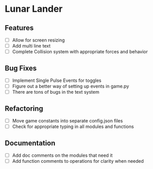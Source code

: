 # Lunar Lander

## Features
- [ ] Allow for screen resizing
- [ ] Add multi line text
- [ ] Complete Collision system with appropriate forces and behavior

## Bug Fixes
- [ ] Implement Single Pulse Events for toggles
- [ ] Figure out a better way of setting up events in game.py
- [ ] There are tons of bugs in the text system

## Refactoring
- [ ] Move game constants into separate config.json files
- [ ] Check for appropriate typing in all modules and functions

## Documentation
- [ ] Add doc comments on the modules that need it
- [ ] Add function comments to operations for clarity when needed
